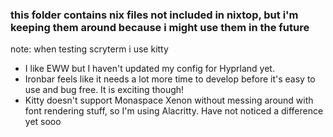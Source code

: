 ### this folder contains nix files not included in nixtop, but i'm keeping them around because i might use them in the future

note: when testing scryterm i use kitty

- I like EWW but I haven't updated my config for Hyprland yet.
- Ironbar feels like it needs a lot more time to develop before it's easy to use and bug free. It is exciting though!
- Kitty doesn't support Monaspace Xenon without messing around with font rendering stuff, so I'm using Alacritty. Have not noticed a difference yet sooo
